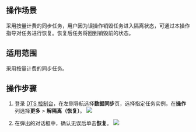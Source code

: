## 操作场景

采用按量计费的同步任务，用户因为误操作销毁任务进入隔离状态，可通过本操作指导对任务进行恢复。恢复后任务将回到销毁前的状态。

## 适用范围

采用按量计费的同步任务。

## 操作步骤

1. 登录 [DTS 控制台](https://console.cloud.tencent.com/dts/migration)，在左侧导航选择**数据同步**页，选择指定任务实例，在**操作**列选择**更多** > **解隔离（恢复）**。
   ![](https://qcloudimg.tencent-cloud.cn/raw/c8ae426890fce522da547ae56639aab7.png)

2. 在弹出的对话框中，确认无误后单击**恢复**。
   ![](https://qcloudimg.tencent-cloud.cn/raw/07ed0cd66136052ae64abf0564a08962.png)